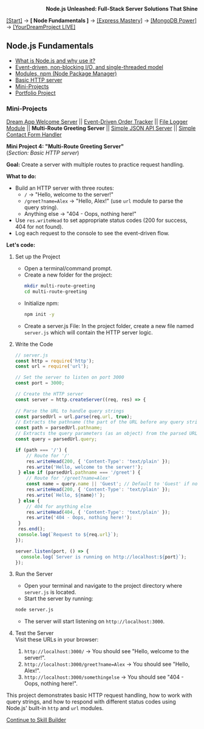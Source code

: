 **<p align="right">Node.js Unleashed: Full-Stack Server Solutions That Shine</p>**

[[Start]](../Introduction.md) → **[ Node Fundamentals ]** → [[Express Mastery]](../chapter-02/2-1.md) → [[MongoDB Power]](#mongodb) → [[YourDreamProject LIVE]](#project)

## Node.js Fundamentals
* [What is Node.js and why use it?](1-1.md)
* [Event-driven, non-blocking I/O, and single-threaded model](1-2.md)
* [Modules, npm (Node Package Manager)](1-3.md)
* [Basic HTTP server](1-4.md)
* [Mini-Projects](#Mini-Projects)
* [Portfolio Project](1-6.md)

### Mini-Projects

[Dream App Welcome Server](1-5.md) || [Event-Driven Order Tracker](1-5-2.md) || [File Logger Module](1-5-3.md) || **Multi-Route Greeting Server** || [Simple JSON API Server](1-5-5.md) || [Simple Contact Form Handler](1-5-6.md)

**Mini Project 4: "Multi-Route Greeting Server"**<br /> 
(*Section: Basic HTTP server*)

**Goal:** Create a server with multiple routes to practice request handling.

**What to do:**
- Build an HTTP server with three routes:
  - `/` → "Hello, welcome to the server!"
  - `/greet?name=Alex` → "Hello, Alex!" (use `url` module to parse the query string).
  - Anything else → "404 - Oops, nothing here!"
- Use `res.writeHead` to set appropriate status codes (200 for success, 404 for not found).
- Log each request to the console to see the event-driven flow.

**Let's code:**
1. Set up the Project
   - Open a terminal/command prompt.
   - Create a new folder for the project:
     ```bash
     mkdir multi-route-greeting
     cd multi-route-greeting
     ```
   - Initialize npm:
     ```bash
     npm init -y
     ```
   - Create a server.js File: In the project folder, create a new file named `server.js` which will contain the HTTP server logic.
2. Write the Code
   ```javascript
   // server.js
   const http = require('http');
   const url = require('url');

   // Set the server to listen on port 3000
   const port = 3000;

   // Create the HTTP server
   const server = http.createServer((req, res) => {     
  
   // Parse the URL to handle query strings
   const parsedUrl = url.parse(req.url, true);
   // Extracts the pathname (the part of the URL before any query string) from the parsed URL object
   const path = parsedUrl.pathname;
   // Extracts the query parameters (as an object) from the parsed URL
   const query = parsedUrl.query;

   if (path === '/') {
       // Route for '/'
       res.writeHead(200, { 'Content-Type': 'text/plain' });
       res.write('Hello, welcome to the server!');
    } else if (parsedUrl.pathname === '/greet') {
       // Route for '/greet?name=Alex'
       const name = query.name || 'Guest'; // Default to 'Guest' if no name is provided
       res.writeHead(200, { 'Content-Type': 'text/plain' });
       res.write(`Hello, ${name}!`);
    } else {
       // 404 for anything else
       res.writeHead(404, { 'Content-Type': 'text/plain' });
       res.write('404 - Oops, nothing here!');
    }
    res.end();
    console.log(`Request to ${req.url}`);
   });

   server.listen(port, () => {
     console.log(`Server is running on http://localhost:${port}`);
   });
   ```
3. Run the Server
   - Open your terminal and navigate to the project directory where `server.js` is located.
   - Start the server by running:
   ```bash 
   node server.js
   ```
   - The server will start listening on `http://localhost:3000`.
4. Test the Server<br />
   Visit these URLs in your browser:

   1. `http://localhost:3000/` → You should see "Hello, welcome to the server!".
   2. `http://localhost:3000/greet?name=Alex` → You should see "Hello, Alex!".
   3. `http://localhost:3000/somethingelse` → You should see "404 - Oops, nothing here!".

This project demonstrates basic HTTP request handling, how to work with query strings, and how to respond with different status codes using Node.js' built-in `http` and `url` modules.

[Continue to Skill Builder](1-5SB.md)

